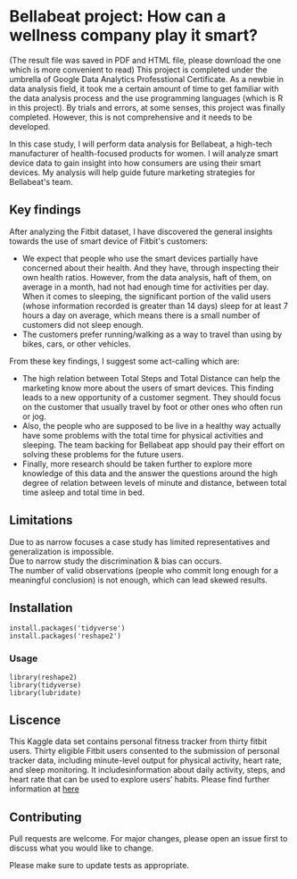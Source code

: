 # Bellabeat project: How can a wellness company play it smart?

(The result file was saved in PDF and HTML file, please download the one which is more convenient to read)
This project is completed under the umbrella of Google Data Analytics Professtional Certificate. 
As a newbie in data analysis field, it took me a certain amount of time to get familiar with the data analysis process and the use programming languages (which is R in this project). By trials and errors, at some senses, this project was finally completed. However, this is not comprehensive and it needs to be developed.

In this case study, I will perform data analysis for Bellabeat, a high-tech manufacturer of health-focused products for women. I will analyze smart device data to gain insight into how consumers are using their smart devices. My analysis will help guide future marketing strategies for Bellabeat's team. 
## Key findings
After analyzing the Fitbit dataset, I have discovered the general insights towards the use of smart device of Fitbit's customers:<br />
* We  expect that people who use the smart devices partially have concerned about their health. And they have, through inspecting their own health ratios. However, from the data analysis, haft of them, on average in a month, had not had enough time for activities per day. When it comes to sleeping, the significant portion of the valid users (whose information recorded is greater than 14 days) sleep for at least 7 hours a day on average, which means there is a small number of customers did not sleep enough.
* The customers prefer running/walking as a way to travel than using by bikes, cars, or other vehicles.

From these key findings, I suggest some act-calling which are: <br /> 
* The high relation between Total Steps and Total Distance can help the marketing know more about the users of smart devices. This finding leads to a new opportunity of a customer segment. They should focus on the customer that usually travel by foot or other ones who often run or jog. <br /> 
* Also, the people who are supposed to be live in a healthy way actually have some problems with the total time for physical activities and sleeping. The team backing for Bellabeat app should pay their effort on solving these problems for the future users.<br />
* Finally, more research should be taken further to explore more knowledge of this data and the answer the questions around the high degree of relation between levels of minute and distance, between total time asleep and total time in bed. 

## Limitations

Due to as narrow focuses a case study has limited representatives and generalization is impossible. <br />
Due to narrow study the discrimination & bias can occurs.<br />
The number of valid observations (people who commit long enough for a meaningful conclusion) is not enough, which can lead skewed results.

## Installation
``` 
install.packages('tidyverse')
install.packages('reshape2')
```
### Usage
```
library(reshape2)
library(tidyverse)
library(lubridate)
```

## Liscence
This Kaggle data set contains personal fitness tracker from thirty fitbit users. Thirty eligible Fitbit users consented to the submission of personal tracker data, including minute-level output for physical activity, heart rate, and sleep monitoring. It includesinformation about daily activity, steps, and heart rate that can be used to explore users’ habits. Please find further information at [here](https://www.kaggle.com/datasets/arashnic/fitbit)

## Contributing
Pull requests are welcome. For major changes, please open an issue first to discuss what you would like to change.

Please make sure to update tests as appropriate.
